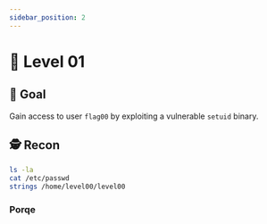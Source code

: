 ```yaml
---
sidebar_position: 2
---
```


# 🔐 Level 01

## 🎯 Goal

Gain access to user `flag00` by exploiting a vulnerable `setuid` binary.

## 🕵️ Recon

```bash
ls -la
cat /etc/passwd
strings /home/level00/level00
```

### Porqe 